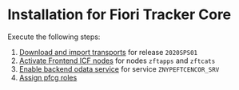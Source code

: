 # Installation for Fiori Tracker Core

Execute the following steps:
1. [Download and import transports](/inst/step-1.md) for release `2020SPS01`
2. [Activate Frontend ICF nodes](/inst/step-2.md) for nodes `zftapps` and `zftcats`
3. [Enable backend odata service](/inst/step-3.md) for service `ZNYPEFTCENCOR_SRV`
4. [Assign pfcg roles](/inst/step-3.md)

